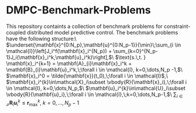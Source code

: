 # DMPC-Benchmark-Problems
This repository containts a collection of benchmark problems for constraint-coupled distributed model predictive control. The benchmark problems have the following structure:\\
$\underset{\mathbf{x}^{0:N_p},\mathbf{u}^{0:N_p-1}}{\min}\;\sum_{i \in \mathcal{I}}\left[J_i^f(\mathbf{x}_i^{N_p}) + \sum_{k=0}^{N_p-1}J_i(\mathbf{x}_i^k,\mathbf{u}_i^k)\right],$\\
$\text{s.\,t. } \mathbf{x}_i^{k+1} = \mathbf{A}_{i}\mathbf{x}_i^k + \mathbf{B}_{i}\mathbf{u}_i^k,\;\forall i \in \mathcal{I},  k=0,\dots,N_p -1,$\\
$\mathbf{x}_i^0 = \tilde{\mathbf{x}}(t_0),\;\forall i \in \mathcal{I}$,\\
$\mathbf{x}_i^{k}\in\mathcal{X}_i\subset \vbody{R}{\mathbf{x}_i},\;\forall i \in \mathcal{I}, k=0,\dots,N_p,$\\
$\mathbf{u}_i^{k}\in\mathcal{U}_i\subset \vbody{R}{\mathbf{u}_i},\;\forall i \in \mathcal{I},\;k=0,\dots,N_p-1,$\\
$\sum_{i \in \mathcal{I}} \mathbf{R}_i \mathbf{u}_i^k \le \mathbf{r}_{\max}^{k},\;k=0,\dots,N_p-1$

